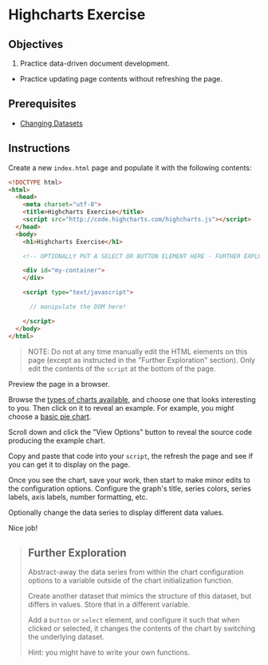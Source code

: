 # Highcharts Exercise

## Objectives

  1. Practice data-driven document development.
  * Practice updating page contents without refreshing the page.

## Prerequisites

  + [Changing Datasets](/exercises/data-driven-documents/changing-datasets.md)

## Instructions

Create a new `index.html` page and populate it with the following contents:

```` html
<!DOCTYPE html>
<html>
  <head>
    <meta charset="utf-8">
    <title>Highcharts Exercise</title>
    <script src="http://code.highcharts.com/highcharts.js"></script>
  </head>
  <body>
    <h1>Highcharts Exercise</h1>

    <!-- OPTIONALLY PUT A SELECT OR BUTTON ELEMENT HERE - FURTHER EXPLORATION ONLY -->

    <div id="my-container">
    </div>

    <script type="text/javascript">

      // manipulate the DOM here!

    </script>
  </body>
</html>
````

> NOTE: Do not at any time manually edit the HTML elements on this page (except as instructed in the "Further Exploration" section). Only edit the contents of the `script` at the bottom of the page.

Preview the page in a browser.

Browse the [types of charts available](http://www.highcharts.com/demo), and choose one that looks interesting to you. Then click on it to reveal an example. For example, you might choose a [basic pie chart](http://www.highcharts.com/demo/pie-basic).

Scroll down and click the "View Options" button to reveal the source code producing the example chart.

Copy and paste that code into your `script`, the refresh the page and see if you can get it to display on the page.

Once you see the chart, save your work, then start to make minor edits to the configuration options. Configure the graph's title, series colors, series labels, axis labels, number formatting, etc.

Optionally change the data series to display different data values.

Nice job!

> ## Further Exploration
>
> Abstract-away the data series from within the chart configuration options to a variable outside of the chart initialization function.
>
> Create another dataset that mimics the structure of this dataset, but differs in values. Store that in a different variable.
>
> Add a `button` or `select` element, and configure it such that when clicked or selected, it changes the contents of the chart by switching the underlying dataset.
>
> Hint: you might have to write your own functions.

